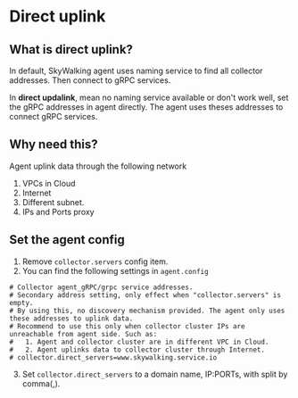 # Direct uplink
## What is direct uplink?
In default, SkyWalking agent uses naming service to find all collector addresses. Then connect to gRPC services.

In **direct updalink**, mean no naming service available or don't work well, set the gRPC addresses in agent directly. 
The agent uses theses addresses to connect gRPC services.

## Why need this?
Agent uplink data through the following network
1. VPCs in Cloud
1. Internet
1. Different subnet.
1. IPs and Ports proxy

## Set the agent config
1. Remove `collector.servers` config item.
2. You can find the following settings in `agent.config`
```
# Collector agent_gRPC/grpc service addresses.
# Secondary address setting, only effect when "collector.servers" is empty.
# By using this, no discovery mechanism provided. The agent only uses these addresses to uplink data.
# Recommend to use this only when collector cluster IPs are unreachable from agent side. Such as:
#   1. Agent and collector cluster are in different VPC in Cloud.
#   2. Agent uplinks data to collector cluster through Internet.
# collector.direct_servers=www.skywalking.service.io
```  

3. Set `collector.direct_servers` to a domain name, IP:PORTs, with split by comma(,).

